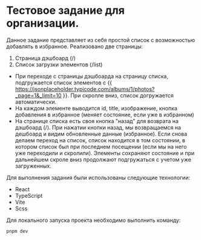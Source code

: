 # Тестовое задание для организации.

Данное задание представляет из себя простой список с возможностью добавлять в избранное.
Реализовано две страницы:

1. Страница дэшбоард (/)
2. Список загрузки элементов (/list)

- При переходе с страницы дэшбоарда на страницу списка, подгружается список элементов с {{ https://jsonplaceholder.typicode.com/albums/1/photos?_page=1&_limit=10 }}. При скролле вниз, список догружается автоматически.
- На каждом элементе выводится id, title, изображение, кнопка добавления в избранное (меняет состояние, если уже в избранном)
- На странице списка есть своя кнопка "назад" для возврата на дэшбоард (/). При нажатии кнопки назад, мы возвращаемся на дешбоард и видим обновленные данные (избранное). Если снова делаем переход на список, список находится в том состоянии, в котором список был при последнем посещении (если мы на него уже переходили и скролили). Элементы сохраняют состояние и при дальнейшем скроле вниз продолжают подгружаться с учетом уже загруженных.

Для выполнения задания были использованы следующие технологии:

- React
- TypeScript
- Vite
- Scss

Для локального запуска проекта необходимо выполнить команду:

```bash
pnpm dev
```
